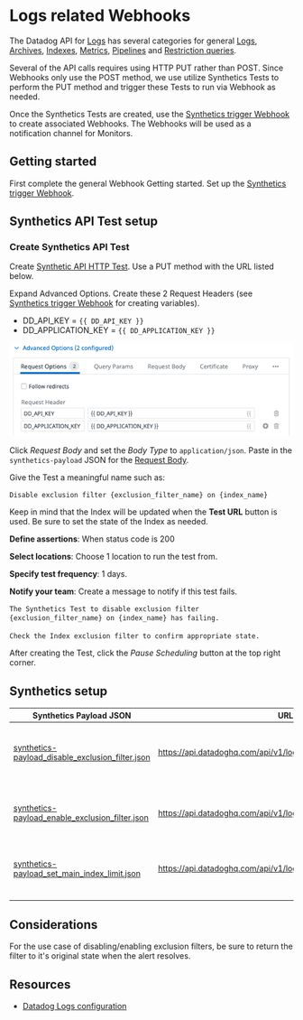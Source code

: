 # Logs related Webhooks
The Datadog API for [Logs](https://docs.datadoghq.com/logs/) has several categories for general [Logs](https://docs.datadoghq.com/api/latest/logs/), [Archives](https://docs.datadoghq.com/api/latest/logs-archives/), [Indexes](https://docs.datadoghq.com/api/latest/logs-indexes/), [Metrics](https://docs.datadoghq.com/api/latest/logs-metrics/), [Pipelines](https://docs.datadoghq.com/api/latest/logs-pipelines/) and [Restriction queries](https://docs.datadoghq.com/api/latest/logs-restriction-queries/).

Several of the API calls requires using HTTP PUT rather than POST. Since Webhooks only use the POST method, we use utilize Synthetics Tests to perform the PUT method and trigger these Tests to run via Webhook as needed.

Once the Synthetics Tests are created, use the [Synthetics trigger Webhook](/webhooks/Synthetics) to create associated Webhooks. The Webhooks will be used as a notification channel for Monitors.

## Getting started
First complete the general Webhook Getting started.
Set up the [Synthetics trigger Webhook](/webhooks/Synthetics).

## Synthetics API Test setup

### Create Synthetics API Test
Create [Synthetic API HTTP Test](https://docs.datadoghq.com/synthetics/api_tests/http_tests). Use a PUT method with the URL listed below.

Expand Advanced Options. Create these 2 Request Headers (see [Synthetics trigger Webhook](/webhooks/Synthetics) for creating variables).
 - DD_API_KEY = `{{ DD_API_KEY }}`
 - DD_APPLICATION_KEY = `{{ DD_APPLICATION_KEY }}`

 ![request headers](/webhooks/images/request_headers.png)

 Click *Request Body* and set the *Body Type* to `application/json`. Paste in the `synthetics-payload` JSON for the [Request Body](https://docs.datadoghq.com/synthetics/api_tests/http_tests/?tab=requestbody).

 Give the Test a meaningful name such as:
 ```
 Disable exclusion filter {exclusion_filter_name} on {index_name}
 ```

 Keep in mind that the Index will be updated when the **Test URL** button is used. Be sure to set the state of the Index as needed.

 **Define assertions**: When status code is 200

 **Select locations**: Choose 1 location to run the test from.

 **Specify test frequency**: 1 days.

 **Notify your team**: Create a message to notify if this test fails.
 ```
The Synthetics Test to disable exclusion filter {exclusion_filter_name} on {index_name} has failing.

Check the Index exclusion filter to confirm appropriate state.
```

 After creating the Test, click the *Pause Scheduling* button at the top right corner.

## Synthetics setup
| Synthetics Payload JSON                          | URL                                                               | Description                                                       |
|--------------------------------------------------|-------------------------------------------------------------------|-------------------------------------------------------------------|
| [synthetics-payload_disable_exclusion_filter.json](/webhooks/Logs/synthetics-payload_disable_exclusion_filter.json) | https://api.datadoghq.com/api/v1/logs/config/indexes/{index_name} | Disable an exclusion filter for Debug logs on a given index_name  |
| [synthetics-payload_enable_exclusion_filter.json](/webhooks/Logs/synthetics-payload_enable_exclusion_filter.json)  | https://api.datadoghq.com/api/v1/logs/config/indexes/{index_name} | Enable an exclusion filter for Debug logs on a given index_name   |
| [synthetics-payload_set_main_index_limit.json](/webhooks/Logs/synthetics-payload_set_main_index_limit.json)     | https://api.datadoghq.com/api/v1/logs/config/indexes/main         | Set a [daily quota](https://docs.datadoghq.com/logs/log_configuration/indexes#set-daily-quota) on the default "main" index                     |
|                                                  |                                                                   |                                                                   |
|                                                  |                                                                   |                                                                   |

## Considerations
For the use case of disabling/enabling exclusion filters, be sure to return the filter to it's original state when the alert resolves.

## Resources
* [Datadog Logs configuration](https://docs.datadoghq.com/logs/log_configuration/)
